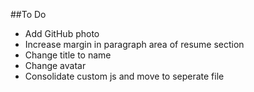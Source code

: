 ##To Do
* Add GitHub photo
* Increase margin in paragraph area of resume section
* Change title to name
* Change avatar
* Consolidate custom js and move to seperate file